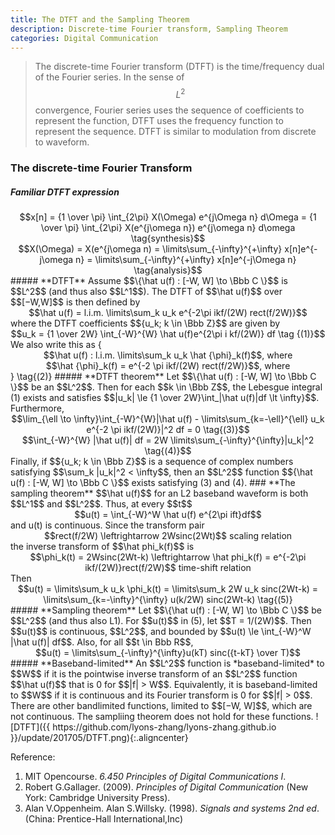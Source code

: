 ```yaml
---
title: The DTFT and the Sampling Theorem
description: Discrete-time Fourier transform, Sampling Theorem
categories: Digital Communication
---
```


>  The discrete-time Fourier transform (DTFT) is the time/frequency dual of the Fourier series. In the sense of $$L^2$$ convergence, Fourier series uses the sequence of coefficients to represent the function, DTFT uses the frequency function to represent the sequence. DTFT is similar to modulation from discrete to waveform.    

### **The discrete-time Fourier Transform**  
##### **Familiar DTFT expression**  
<center>$$x[n] = {1 \over \pi} \int_{2\pi} X(\Omega) e^{j\Omega n} d\Omega = {1 \over \pi} \int_{2\pi} X(e^{j\omega n}) e^{j\omega n} d\omega  \tag{synthesis}$$</center>
<center>$$X(\Omega) = X(e^{j\omega n) = \limits\sum_{-\infty}^{+\infty} x[n]e^{-j\omega n} = \limits\sum_{-\infty}^{+\infty} x[n]e^{-j\Omega n} \tag{analysis}$$</center>
##### **DTFT**  
Assume $$\{\hat u(f) : [-W, W] \to \Bbb C \}$$ is $$L^2$$ (and thus also $$L^1$$). The DTFT of $$\hat u(f)$$ over $$[−W,W]$$ is then defined by   
<center>$$\hat u(f) = l.i.m. \limits\sum_k u_k e^{-2\pi ikf/(2W) rect(f/2W)}$$</center>   
where the DTFT coefficients $${u_k; k \in \Bbb Z}$$ are given by
<center>$$u_k = {1 \over 2W} \int_{-W}^{W} \hat u(f)e^{2\pi i kf/(2W)} df \tag {(1)}$$</center>  
We also write this as   
{<center>$$\hat u(f) : l.i.m. \limits\sum_k u_k \hat {\phi}_k(f)$$, where </center>
<center>$$\hat {\phi}_k(f) = e^{-2 \pi ikf/(2W) rect(f/2W)}$$, where </center>} \tag{(2)}   
##### **DTFT theorem**  
Let $$\{\hat u(f) : [-W, W] \to \Bbb C \}$$ be an $$L^2$$. Then for each $$k \in \Bbb Z$$, the Lebesgue integral (1) exists and satisfies $$|u_k| \le {1 \over 2W}\int_|\hat u(f)|df \lt \infty}$$. Furthermore,  
<center>$$\lim_{\ell \to \infty}\int_{-W}^{W}|\hat u(f) - \limits\sum_{k=-\ell}^{\ell} u_k e^{-2 \pi ikf/(2W)}|^2 df = 0 \tag{(3)}$$</center>   
<center>$$\int_{-W}^{W} |\hat u(f)| df = 2W \limits\sum_{-\infty}^{\infty}|u_k|^2 \tag{(4)}$$</center>   
Finally, if $${u_k; k \in \Bbb Z}$$ is a sequence of complex numbers satisfying $$\sum_k |u_k|^2 < \infty$$, then an $$L^2$$ function $${\hat u(f) : [-W, W] \to \Bbb C \}$$ exists satisfying (3) and (4).   
### **The sampling theorem**  
$$\hat u(f)$$ for an L2 baseband waveform is both $$L^1$$ and $$L^2$$. Thus, at every $$t$$   
<center>$$u(t) = \int_{-W}^W \hat u(f) e^{2\pi ift}df$$</center>   
and u(t) is continuous.
Since the transform pair   
<center>$$rect(f/2W) \leftrightarrow 2Wsinc(2Wt)$$ scaling relation </center>
the inverse transform of $$\hat phi_k(f)$$ is   
<center>$$\phi_k(t) = 2Wsinc(2Wt-k) \leftrightarrow \hat phi_k(f) = e^{-2\pi ikf/(2W)}rect(f/2W)$$ time-shift relation </center>   
Then <center>$$u(t) = \limits\sum_k u_k \phi_k(t) = \limits\sum_k 2W u_k sinc(2Wt-k) = \limits\sum_{k=-\infty}^{\infty} u(k/2W) sinc(2Wt-k) \tag{(5)}</center>
##### **Sampling theorem**  
Let $$\{\hat u(f) : [-W, W] \to \Bbb C \}$$ be $$L^2$$ (and thus also L1). For $$u(t)$$ in (5), let $$T = 1/(2W)$$. Then $$u(t)$$ is continuous, $$L^2$$, and bounded by $$u(t) \le \int_{-W}^W |\hat u(f)| df$$. Also, for all $$t \in Bbb R$$,  
<center>$$u(t) = \limits\sum_{-\infty}^{\infty}u(kT) sinc({t-kT} \over T)$$</center>   
##### **Baseband-limited** 
An $$L^2$$ function is *baseband-limited* to $$W$$ if it is the pointwise inverse transform of an $$L^2$$ function $$\hat u(f)$$ that is 0 for $$|f| > W$$. Equivalently, it is baseband-limited to $$W$$ if it is continuous and its Fourier transform is 0 for $$|f| > 0$$.   
There are other bandlimited functions, limited to $$[−W, W]$$, which are not continuous. The sampliing theorem does not hold for these functions.
![DTFT]({{ https://github.com/lyons-zhang/lyons-zhang.github.io }}/update/201705/DTFT.png){:.aligncenter}   


Reference:  
1. MIT Opencourse. *6.450 Principles of Digital Communications I*.  
2. Robert G.Gallager. (2009). *Principles of Digital Communication* (New York: Cambridge University Press).  
3. Alan V.Oppenheim. Alan S.Willsky. (1998). *Signals and systems 2nd ed*. (China: Prentice-Hall International,Inc) 

